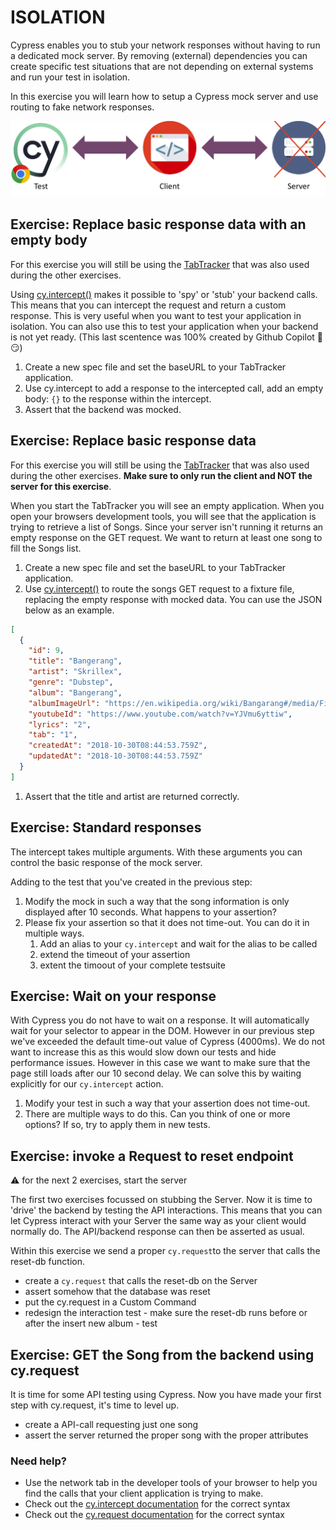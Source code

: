 # ISOLATION

Cypress enables you to stub your network responses without having to run a dedicated mock server.
By removing (external) dependencies you can create specific test situations that are not depending on external systems and run your test in isolation.

In this exercise you will learn how to setup a Cypress mock server and use routing to fake network responses.

![server-client](./images/cy_10_client_stub.png)

## Exercise: Replace basic response data with an empty body

For this exercise you will still be using the [TabTracker](https://github.com/codyseibert/tab-tracker/) that was also used during the other exercises.

Using [cy.intercept()](https://docs.cypress.io/api/commands/intercept) makes it possible to 'spy' or 'stub' your backend calls. This means that you can intercept the request and return a custom response. This is very useful when you want to test your application in isolation. You can also use this to test your application when your backend is not yet ready. (This last scentence was 100% created by Github Copilot 🙌 😏)

1. Create a new spec file and set the baseURL to your TabTracker application.
2. Use cy.intercept to add a response to the intercepted call, add an empty body: `{}` to the response within the intercept.
3. Assert that the backend was mocked.

## Exercise: Replace basic response data

For this exercise you will still be using the [TabTracker](https://github.com/codyseibert/tab-tracker/) that was also used during the other exercises. **Make sure to only run the client and NOT the server for this exercise**.

When you start the TabTracker you will see an empty application. When you open your browsers development tools, you will see that the application is trying to retrieve a list of Songs. Since your server isn't running it returns an empty response on the GET request. We want to return at least one song to fill the Songs list.

1. Create a new spec file and set the baseURL to your TabTracker application.
1. Use [cy.intercept()](https://docs.cypress.io/api/commands/intercept) to route the songs GET request to a fixture file, replacing the empty response with mocked data. You can use the JSON below as an example.

```json
[
  {
    "id": 9,
    "title": "Bangerang",
    "artist": "Skrillex",
    "genre": "Dubstep",
    "album": "Bangerang",
    "albumImageUrl": "https://en.wikipedia.org/wiki/Bangarang#/media/File:BangarangSkrillex.jpg",
    "youtubeId": "https://www.youtube.com/watch?v=YJVmu6yttiw",
    "lyrics": "2",
    "tab": "1",
    "createdAt": "2018-10-30T08:44:53.759Z",
    "updatedAt": "2018-10-30T08:44:53.759Z"
  }
]
```

1. Assert that the title and artist are returned correctly.

## Exercise: Standard responses

The intercept takes multiple arguments. With these arguments you can control the basic response of the mock server.

Adding to the test that you've created in the previous step:

1. Modify the mock in such a way that the song information is only displayed after 10 seconds. What happens to your assertion?
2. Please fix your assertion so that it does not time-out. You can do it in multiple ways.
   1. Add an alias to your `cy.intercept` and wait for the alias to be called
   2. extend the timeout of your assertion
   3. extent the timoout of your complete testsuite

## Exercise: Wait on your response

With Cypress you do not have to wait on a response. It will automatically wait for your selector to appear in the DOM. However in our previous step we've exceeded the default time-out value of Cypress (4000ms). We do not want to increase this as this would slow down our tests and hide performance issues. However in this case we want to make sure that the page still loads after our 10 second delay. We can solve this by waiting explicitly for our `cy.intercept` action.

1. Modify your test in such a way that your assertion does not time-out.
2. There are multiple ways to do this. Can you think of one or more options? If so, try to apply them in new tests.

## Exercise: invoke a Request to reset endpoint

⚠️ for the next 2 exercises, start the server

The first two exercises focussed on stubbing the Server. Now it is time to 'drive' the backend by testing the API interactions.
This means that you can let Cypress interact with your Server the same way as your client would normally do. The API/backend response can then be asserted as usual.

Within this exercise we send a proper `cy.request`to the server that calls the reset-db function.

- create a `cy.request` that calls the reset-db on the Server
- assert somehow that the database was reset
- put the cy.request in a Custom Command
- redesign the interaction test - make sure the reset-db runs before or after the insert new album - test

## Exercise: GET the Song from the backend using cy.request

It is time for some API testing using Cypress.
Now you have made your first step with cy.request, it's time to level up.

- create a API-call requesting just one song
- assert the server returned the proper song with the proper attributes

### Need help?

- Use the network tab in the developer tools of your browser to help you find the calls that your client application is trying to make.
- Check out the [cy.intercept documentation](https://docs.cypress.io/api/commands/intercept) for the correct syntax
- Check out the [cy.request documentation](https://docs.cypress.io/api/commands/request) for the correct syntax
